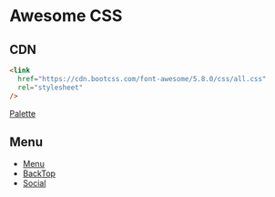 # Awesome CSS

## CDN

```html
<link
  href="https://cdn.bootcss.com/font-awesome/5.8.0/css/all.css"
  rel="stylesheet"
/>
```

[Palette](https://flatuicolors.com/)

## Menu
- [Menu](https://jolylai.github.io/awesome-css/src/menu/index.html)
- [BackTop](https://jolylai.github.io/awesome-css/src/button-back-top/index.html)
- [Social](https://jolylai.github.io/awesome-css/src/button-social/index.html)
